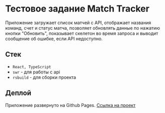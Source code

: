 # Тестовое задание Match Tracker

Приложение загружает список матчей с API, отображает названия команд,
счет и статус матча, позволяет обновлять данные по нажатию кнопки
"Обновить", показывает скелетон во время запроса и выводит
сообщение об ошибке, если API недоступно.

## Стек

- `React, TypeScript`
- `swr` - для работы с api
- `rsbuild` - для сборки проекта

## Деплой

Приложение развернуто на Github Pages. [Ссылка на проект](https://vasiljev-sr.github.io/match-tracker/)
